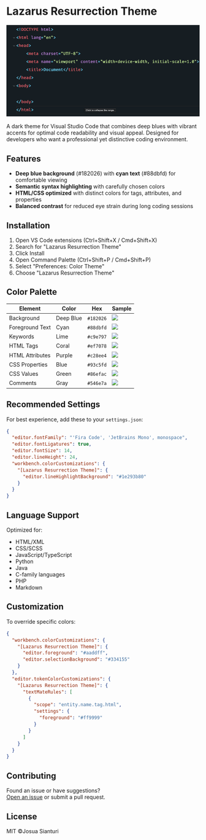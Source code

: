 # Lazarus Resurrection Theme

![Theme Preview](preview.png)

A dark theme for Visual Studio Code that combines deep blues with vibrant accents for optimal code readability and visual appeal. Designed for developers who want a professional yet distinctive coding environment.

## Features

- **Deep blue background** (#182026) with **cyan text** (#88dbfd) for comfortable viewing
- **Semantic syntax highlighting** with carefully chosen colors
- **HTML/CSS optimized** with distinct colors for tags, attributes, and properties
- **Balanced contrast** for reduced eye strain during long coding sessions

## Installation

1. Open VS Code extensions (Ctrl+Shift+X / Cmd+Shift+X)
2. Search for "Lazarus Resurrection Theme"
3. Click Install
4. Open Command Palette (Ctrl+Shift+P / Cmd+Shift+P)
5. Select "Preferences: Color Theme"
6. Choose "Lazarus Resurrection Theme"

## Color Palette

| Element               | Color     | Hex       | Sample               |
|-----------------------|-----------|-----------|----------------------|
| Background            | Deep Blue | `#182026` | ![][background]      |
| Foreground Text       | Cyan      | `#88dbfd` | ![][foreground]      |
| Keywords              | Lime      | `#c9e797` | ![][keywords]        |
| HTML Tags             | Coral     | `#ef7078` | ![][tags]            |
| HTML Attributes       | Purple    | `#c28ee4` | ![][attributes]      |
| CSS Properties        | Blue      | `#93c5fd` | ![][properties]      |
| CSS Values            | Green     | `#86efac` | ![][values]          |
| Comments              | Gray      | `#546e7a` | ![][comments]        |

[background]: https://via.placeholder.com/15/182026/000000?text=+
[foreground]: https://via.placeholder.com/15/88dbfd/000000?text=+
[keywords]: https://via.placeholder.com/15/c9e797/000000?text=+
[tags]: https://via.placeholder.com/15/ef7078/000000?text=+
[attributes]: https://via.placeholder.com/15/c28ee4/000000?text=+
[properties]: https://via.placeholder.com/15/93c5fd/000000?text=+
[values]: https://via.placeholder.com/15/86efac/000000?text=+
[comments]: https://via.placeholder.com/15/546e7a/000000?text=+

## Recommended Settings

For best experience, add these to your `settings.json`:

```json
{
  "editor.fontFamily": "'Fira Code', 'JetBrains Mono', monospace",
  "editor.fontLigatures": true,
  "editor.fontSize": 14,
  "editor.lineHeight": 24,
  "workbench.colorCustomizations": {
    "[Lazarus Resurrection Theme]": {
      "editor.lineHighlightBackground": "#1e293b80"
    }
  }
}
```

## Language Support

Optimized for:
- HTML/XML
- CSS/SCSS
- JavaScript/TypeScript
- Python
- Java
- C-family languages  
- PHP
- Markdown

## Customization

To override specific colors:

```json
{
  "workbench.colorCustomizations": {
    "[Lazarus Resurrection Theme]": {
      "editor.foreground": "#aaddff",
      "editor.selectionBackground": "#334155"
    }
  },
  "editor.tokenColorCustomizations": {
    "[Lazarus Resurrection Theme]": {
      "textMateRules": [
        {
          "scope": "entity.name.tag.html",
          "settings": {
            "foreground": "#ff9999"
          }
        }
      ]
    }
  }
}
```

## Contributing

Found an issue or have suggestions?  
[Open an issue](https://github.com/josuapsianturi/lazarus) or submit a pull request.

## License

MIT ©Josua Sianturi